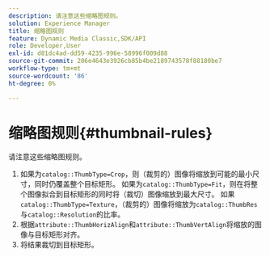 ```yaml
---
description: 请注意这些缩略图规则。
solution: Experience Manager
title: 缩略图规则
feature: Dynamic Media Classic,SDK/API
role: Developer,User
exl-id: d81dc4ad-dd59-4235-996e-58996f009d88
source-git-commit: 206e4643e3926cb85b4be2189743578f88180be7
workflow-type: tm+mt
source-wordcount: '86'
ht-degree: 0%

---
```


# 缩略图规则{#thumbnail-rules}

请注意这些缩略图规则。

1. 如果为`catalog::ThumbType=Crop`，则（裁剪的）图像将缩放到可能的最小尺寸，同时仍覆盖整个目标矩形。 如果为`catalog::ThumbType=Fit`，则在将整个图像拟合到目标矩形的同时将（裁切）图像缩放到最大尺寸。 如果`catalog::ThumbType=Texture`，（裁剪的）图像将缩放为`catalog::ThumbRes`与`catalog::Resolution`的比率。
1. 根据`attribute::ThumbHorizAlign`和`attribute::ThumbVertAlign`将缩放的图像与目标矩形对齐。
1. 将结果裁切到目标矩形。
